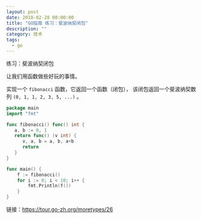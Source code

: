 ```yaml
---
layout: post
date: 2018-02-28 00:00:00
title: "GO指南 练习：斐波纳契闭包"
description: ""
category: 技术
tags: 
  - go
---
```



练习：斐波纳契闭包

让我们用函数做些好玩的事情。

实现一个 `fibonacci` 函数，它返回一个函数（闭包）， 该闭包返回一个斐波纳契数列 `(0, 1, 1, 2, 3, 5, ...)` 。

```go
package main
import "fmt"

func fibonacci() func() int {
   a, b := 0, 1
   return func() (v int) {
      v, a, b = a, b, a+b
      return
   }
}

func main() {
	f := fibonacci()
	for i := 0; i < 10; i++ {
		fmt.Println(f())
	}
}

```


链接：https://tour.go-zh.org/moretypes/26

